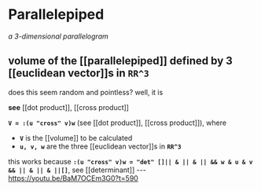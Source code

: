 # Parallelepiped

_a 3-dimensional parallelogram_

## volume of the [[parallelepiped]] defined by 3 [[euclidean vector]]s in **`RR^3`**

does this seem random and pointless? well, it is

**see** [[dot product]], [[cross product]]

**`V = :(u "cross" v)w`** (see [[dot product]], [[cross product]]), where

- **`V`** is the [[volume]] to be calculated
- **`u, v, w`** are the three [[euclidean vector]]s in **`RR^3`**

this works because **`:(u "cross" v)w = "det" []|| & || & || && w & u & v && || & || & ||[]`**, see [[determinant]] --- <https://youtu.be/BaM7OCEm3G0?t=590>
